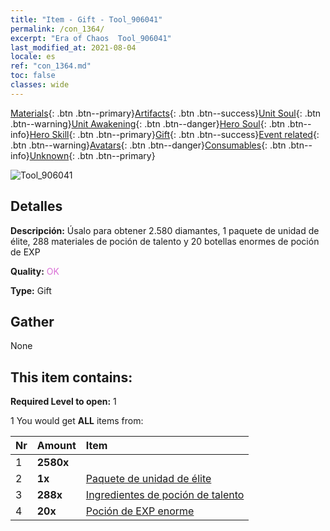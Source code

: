 ```yaml
---
title: "Item - Gift - Tool_906041"
permalink: /con_1364/
excerpt: "Era of Chaos  Tool_906041"
last_modified_at: 2021-08-04
locale: es
ref: "con_1364.md"
toc: false
classes: wide
---
```

 [Materials](/ItemsES/){: .btn .btn--primary}[Artifacts](/ItemsES/Artifacts/){: .btn .btn--success}[Unit Soul](/ItemsES/UnitSoul/){: .btn .btn--warning}[Unit Awakening](/ItemsES/UnitAwakening/){: .btn .btn--danger}[Hero Soul](/ItemsES/HeroSoul/){: .btn .btn--info}[Hero Skill](/ItemsES/HeroSkill/){: .btn .btn--primary}[Gift](/ItemsES/Gift/){: .btn .btn--success}[Event related](/ItemsES/Events/){: .btn .btn--warning}[Avatars](/ItemsES/Avatars/){: .btn .btn--danger}[Consumables](/ItemsES/Consumables/){: .btn .btn--info}[Unknown](/ItemsES/Unknown/){: .btn .btn--primary}

 ![Tool_906041](/images/t/i_907116.png)

## Detalles
 **Descripción:** Úsalo para obtener 2.580 diamantes, 1 paquete de unidad de élite, 288 materiales de poción de talento y 20 botellas enormes de poción de EXP

 **Quality:** <span style="color: #DA70D6">OK</span>

 **Type:** Gift

## Gather

  None

## This item contains:

 **Required Level to open:** 1

 1 You would get **ALL** items  from:

  | Nr | Amount |     Item    |
  |:---|:-------|:------------|
  | 1 |  **2580x** | <i class="fas fa-gem"/> |  | 
  | 2 |  **1x** | [Paquete de unidad de élite](/ItemsES/con_1365/) |  | 
  | 3 |  **288x** | [Ingredientes de poción de talento](/ItemsES/con_1120/) |  | 
  | 4 |  **20x** | [Poción de EXP enorme](/ItemsES/con_703/) |  | 
